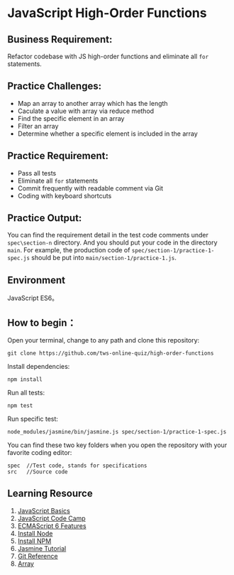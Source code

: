 # JavaScript High-Order Functions

## Business Requirement:
Refactor codebase with JS high-order functions and eliminate all `for` statements.

## Practice Challenges:
* Map an array to another array which has the length
* Caculate a value with array via reduce method
* Find the specific element in an array
* Filter an array
* Determine whether a specific element is included in the array

## Practice Requirement:
* Pass all tests
* Eliminate all `for` statements
* Commit frequently with readable comment via Git
* Coding with keyboard shortcuts

## Practice Output:
You can find the requirement detail in the test code comments under `spec\section-n` directory. And you should put your code in the directory `main`.
For example, the production code of `spec/section-1/practice-1-spec.js` should be put into `main/section-1/practice-1.js`.

## Environment
JavaScript ES6。

## How to begin：
Open your terminal, change to any path and clone this repository:
```
git clone https://github.com/tws-online-quiz/high-order-functions
```
Install dependencies:
```
npm install
```
Run all tests:
```
npm test
```
Run specific test:
```
node_modules/jasmine/bin/jasmine.js spec/section-1/practice-1-spec.js
```
You can find these two key folders when you open the repository with your favorite coding editor:
```
spec  //Test code, stands for specifications
src   //Source code
```

## Learning Resource
1. [JavaScript Basics](https://developer.mozilla.org/en-US/docs/Learn/Getting_started_with_the_web/JavaScript_basics)
2. [JavaScript Code Camp](https://www.freecodecamp.org/challenges/comment-your-javascript-code)
3. [ECMAScript 6 Features](http://es6.ruanyifeng.com/)
4. [Install Node](https://github.com/creationix/nvm)
5. [Install NPM](https://github.com/npm/npm)
6. [Jasmine Tutorial](http://jasmine.github.io/2.4/introduction.html)
7. [Git Reference](https://git-scm.com/docs)
8. [Array](https://developer.mozilla.org/en-US/docs/Web/JavaScript/Reference/Global_Objects/Array)

